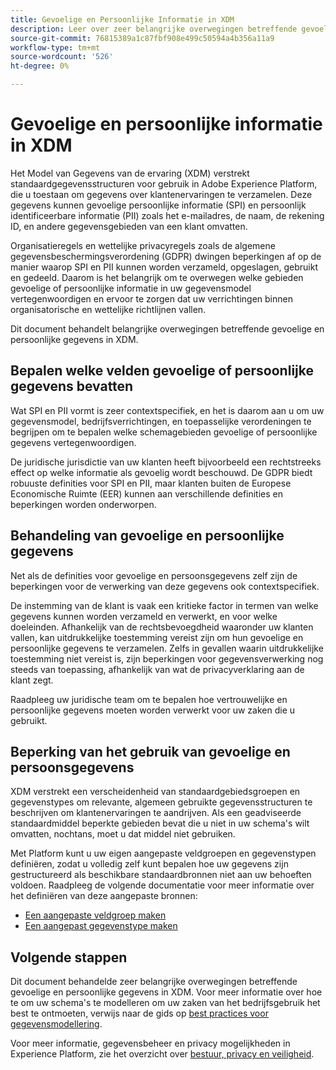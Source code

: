 ```yaml
---
title: Gevoelige en Persoonlijke Informatie in XDM
description: Leer over zeer belangrijke overwegingen betreffende gevoelige persoonlijke informatie (SPI) en persoonlijk identificeerbare informatie (PII) in het Model van de Gegevens van de Ervaring (XDM).
source-git-commit: 76815389a1c87fbf908e499c50594a4b356a11a9
workflow-type: tm+mt
source-wordcount: '526'
ht-degree: 0%

---
```


# Gevoelige en persoonlijke informatie in XDM

Het Model van Gegevens van de ervaring (XDM) verstrekt standaardgegevensstructuren voor gebruik in Adobe Experience Platform, die u toestaan om gegevens over klantenervaringen te verzamelen. Deze gegevens kunnen gevoelige persoonlijke informatie (SPI) en persoonlijk identificeerbare informatie (PII) zoals het e-mailadres, de naam, de rekening ID, en andere gegevensgebieden van een klant omvatten.

Organisatieregels en wettelijke privacyregels zoals de algemene gegevensbeschermingsverordening (GDPR) dwingen beperkingen af op de manier waarop SPI en PII kunnen worden verzameld, opgeslagen, gebruikt en gedeeld. Daarom is het belangrijk om te overwegen welke gebieden gevoelige of persoonlijke informatie in uw gegevensmodel vertegenwoordigen en ervoor te zorgen dat uw verrichtingen binnen organisatorische en wettelijke richtlijnen vallen.

Dit document behandelt belangrijke overwegingen betreffende gevoelige en persoonlijke gegevens in XDM.

## Bepalen welke velden gevoelige of persoonlijke gegevens bevatten

Wat SPI en PII vormt is zeer contextspecifiek, en het is daarom aan u om uw gegevensmodel, bedrijfsverrichtingen, en toepasselijke verordeningen te begrijpen om te bepalen welke schemagebieden gevoelige of persoonlijke gegevens vertegenwoordigen.

De juridische jurisdictie van uw klanten heeft bijvoorbeeld een rechtstreeks effect op welke informatie als gevoelig wordt beschouwd. De GDPR biedt robuuste definities voor SPI en PII, maar klanten buiten de Europese Economische Ruimte (EER) kunnen aan verschillende definities en beperkingen worden onderworpen.

## Behandeling van gevoelige en persoonlijke gegevens

Net als de definities voor gevoelige en persoonsgegevens zelf zijn de beperkingen voor de verwerking van deze gegevens ook contextspecifiek.

De instemming van de klant is vaak een kritieke factor in termen van welke gegevens kunnen worden verzameld en verwerkt, en voor welke doeleinden. Afhankelijk van de rechtsbevoegdheid waaronder uw klanten vallen, kan uitdrukkelijke toestemming vereist zijn om hun gevoelige en persoonlijke gegevens te verzamelen. Zelfs in gevallen waarin uitdrukkelijke toestemming niet vereist is, zijn beperkingen voor gegevensverwerking nog steeds van toepassing, afhankelijk van wat de privacyverklaring aan de klant zegt.

Raadpleeg uw juridische team om te bepalen hoe vertrouwelijke en persoonlijke gegevens moeten worden verwerkt voor uw zaken die u gebruikt.

## Beperking van het gebruik van gevoelige en persoonsgegevens

XDM verstrekt een verscheidenheid van standaardgebiedsgroepen en gegevenstypes om relevante, algemeen gebruikte gegevensstructuren te beschrijven om klantenervaringen te aandrijven. Als een geadviseerde standaardmiddel beperkte gebieden bevat die u niet in uw schema&#39;s wilt omvatten, nochtans, moet u dat middel niet gebruiken.

Met Platform kunt u uw eigen aangepaste veldgroepen en gegevenstypen definiëren, zodat u volledig zelf kunt bepalen hoe uw gegevens zijn gestructureerd als beschikbare standaardbronnen niet aan uw behoeften voldoen. Raadpleeg de volgende documentatie voor meer informatie over het definiëren van deze aangepaste bronnen:

* [Een aangepaste veldgroep maken](../ui/resources/field-groups.md#create)
* [Een aangepast gegevenstype maken](../ui/resources/data-types.md#create)

<!-- (To include once features are available)
* Marking fields as sensitive
* Remove fields from standard field groups pre-ingestion
* Deprecate fields post-ingestion
-->

## Volgende stappen

Dit document behandelde zeer belangrijke overwegingen betreffende gevoelige en persoonlijke gegevens in XDM. Voor meer informatie over hoe te om uw schema&#39;s te modelleren om uw zaken van het bedrijfsgebruik het best te ontmoeten, verwijs naar de gids op [best practices voor gegevensmodellering](./best-practices.md).

Voor meer informatie, gegevensbeheer en privacy mogelijkheden in Experience Platform, zie het overzicht over [bestuur, privacy en veiligheid](../../landing/governance-privacy-security/overview.md).
